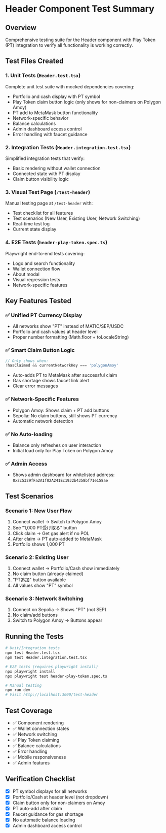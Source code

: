 # Header Component Test Summary

## Overview
Comprehensive testing suite for the Header component with Play Token (PT) integration to verify all functionality is working correctly.

## Test Files Created

### 1. Unit Tests (`Header.test.tsx`)
Complete unit test suite with mocked dependencies covering:
- Portfolio and cash display with PT symbol
- Play Token claim button logic (only shows for non-claimers on Polygon Amoy)
- PT add to MetaMask button functionality
- Network-specific behavior
- Balance calculations
- Admin dashboard access control
- Error handling with faucet guidance

### 2. Integration Tests (`Header.integration.test.tsx`)
Simplified integration tests that verify:
- Basic rendering without wallet connection
- Connected state with PT display
- Claim button visibility logic

### 3. Visual Test Page (`/test-header`)
Manual testing page at `/test-header` with:
- Test checklist for all features
- Test scenarios (New User, Existing User, Network Switching)
- Real-time test log
- Current state display

### 4. E2E Tests (`header-play-token.spec.ts`)
Playwright end-to-end tests covering:
- Logo and search functionality
- Wallet connection flow
- About modal
- Visual regression tests
- Network-specific features

## Key Features Tested

### ✅ Unified PT Currency Display
- All networks show "PT" instead of MATIC/SEP/USDC
- Portfolio and cash values at header level
- Proper number formatting (Math.floor + toLocaleString)

### ✅ Smart Claim Button Logic
```typescript
// Only shows when:
!hasClaimed && currentNetworkKey === 'polygonAmoy'
```
- Auto-adds PT to MetaMask after successful claim
- Gas shortage shows faucet link alert
- Clear error messages

### ✅ Network-Specific Features
- Polygon Amoy: Shows claim + PT add buttons
- Sepolia: No claim buttons, still shows PT currency
- Automatic network detection

### ✅ No Auto-loading
- Balance only refreshes on user interaction
- Initial load only for Play Token on Polygon Amoy

### ✅ Admin Access
- Shows admin dashboard for whitelisted address:
  `0x2c5329fFa2A1f02A241Ec1932b4358bf71e158ae`

## Test Scenarios

### Scenario 1: New User Flow
1. Connect wallet → Switch to Polygon Amoy
2. See "1,000 PT受け取る" button
3. Click claim → Get gas alert if no POL
4. After claim → PT auto-added to MetaMask
5. Portfolio shows 1,000 PT

### Scenario 2: Existing User
1. Connect wallet → Portfolio/Cash show immediately
2. No claim button (already claimed)
3. "PT追加" button available
4. All values show "PT" symbol

### Scenario 3: Network Switching
1. Connect on Sepolia → Shows "PT" (not SEP)
2. No claim/add buttons
3. Switch to Polygon Amoy → Buttons appear

## Running the Tests

```bash
# Unit/Integration tests
npm test Header.test.tsx
npm test Header.integration.test.tsx

# E2E tests (requires playwright install)
npx playwright install
npx playwright test header-play-token.spec.ts

# Manual testing
npm run dev
# Visit http://localhost:3000/test-header
```

## Test Coverage
- ✅ Component rendering
- ✅ Wallet connection states
- ✅ Network switching
- ✅ Play Token claiming
- ✅ Balance calculations
- ✅ Error handling
- ✅ Mobile responsiveness
- ✅ Admin features

## Verification Checklist
- [x] PT symbol displays for all networks
- [x] Portfolio/Cash at header level (not dropdown)
- [x] Claim button only for non-claimers on Amoy
- [x] PT auto-add after claim
- [x] Faucet guidance for gas shortage
- [x] No automatic balance loading
- [x] Admin dashboard access control